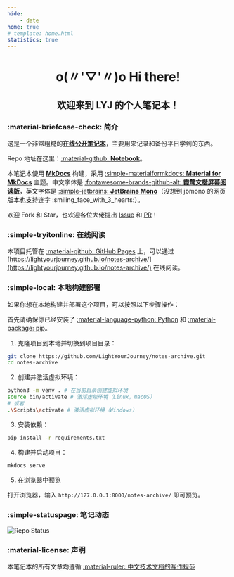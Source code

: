 ```yaml
---
hide:
    - date
home: true
# template: home.html
statistics: true
---
```


<h1 align="center"><strong>o(〃'▽'〃)o Hi there!</strong></h1>

<h2 align="center">欢迎来到 LYJ 的个人笔记本！</h2>

### :material-briefcase-check: 简介

这是一个非常粗糙的[**在线公开笔记本**](https://lightyourjourney.github.io/notes-archive/)，主要用来记录和备份平日学到的东西。

Repo 地址在这里：[:material-github: **Notebook**](https://github.com/LightYourJourney/notes-archive)。

本笔记本使用 [**MkDocs**](https://www.mkdocs.org/) 构建，采用 [:simple-materialformkdocs: **Material for MkDocs**](https://squidfunk.github.io/mkdocs-material/) 主题。中文字体是 [:fontawesome-brands-github-alt: **霞鹜文楷屏幕阅读版**](https://github.com/lxgw/LxgwWenKai-Screen)，英文字体是 [:simple-jetbrains: **JetBrains Mono**](https://www.jetbrains.com/lp/mono/)（没想到 jbmono 的网页版本也支持连字 :smiling_face_with_3_hearts:）。

欢迎 Fork 和 Star，也欢迎各位大佬提出 [Issue](https://github.com/LightYourJourney/notes-archive/issues) 和 [PR](https://github.com/LightYourJourney/notes-archive/pulls)！

### :simple-tryitonline: 在线阅读

本项目托管在 [:material-github: GitHub Pages](https://pages.github.com/) 上，可以通过 [https://lightyourjourney.github.io/notes-archive/](https://lightyourjourney.github.io/notes-archive/) 在线阅读。

### :simple-local: 本地构建部署

如果你想在本地构建并部署这个项目，可以按照以下步骤操作：

首先请确保你已经安装了 [:material-language-python: Python](https://www.python.org/) 和 [:material-package: pip](https://pypi.org/project/pip/)。

1. 克隆项目到本地并切换到项目目录：

```bash linenums="1"
git clone https://github.com/LightYourJourney/notes-archive.git
cd notes-archive
```

2. 创建并激活虚拟环境：

```bash linenums="1"
python3 -m venv . # 在当前目录创建虚拟环境
source bin/activate # 激活虚拟环境（Linux，macOS）
# 或者
.\Scripts\activate # 激活虚拟环境（Windows）
```

3. 安装依赖：

```bash linenums="1"
pip install -r requirements.txt
```

4. 构建并启动项目：

```bash linenums="1"
mkdocs serve
```

5. 在浏览器中预览

打开浏览器，输入 `http://127.0.0.1:8000/notes-archive/` 即可预览。

### :simple-statuspage: 笔记动态

![Repo Status](https://repobeats.axiom.co/api/embed/4a9bf61ce86de837edc7c393171a5e2ecdda2d53.svg)

### :material-license: 声明

本笔记本的所有文章均遵循 [:material-ruler: 中文技术文档的写作规范](https://github.com/ruanyf/document-style-guide)



<script src="//code.tidio.co/xefr3grwhqwg4tvvgzltacejrdxonb5n.js" async></script>
